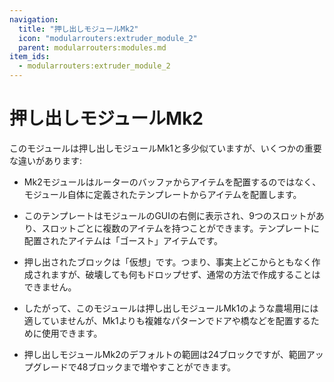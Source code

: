 ```yaml
---
navigation:
  title: "押し出しモジュールMk2"
  icon: "modularrouters:extruder_module_2"
  parent: modularrouters:modules.md
item_ids:
  - modularrouters:extruder_module_2
---
```


# 押し出しモジュールMk2

このモジュールは押し出しモジュールMk1と多少似ていますが、いくつかの重要な違いがあります: 
- Mk2モジュールはルーターのバッファからアイテムを配置するのではなく、モジュール自体に定義されたテンプレートからアイテムを配置します。
- このテンプレートはモジュールのGUIの右側に表示され、9つのスロットがあり、スロットごとに複数のアイテムを持つことができます。テンプレートに配置されたアイテムは「ゴースト」アイテムです。


- 押し出されたブロックは「仮想」です。つまり、事実上どこからともなく作成されますが、破壊しても何もドロップせず、通常の方法で作成することはできません。
- したがって、このモジュールは押し出しモジュールMk1のような農場用には適していませんが、Mk1よりも複雑なパターンでドアや橋などを配置するために使用できます。
- 押し出しモジュールMk2のデフォルトの範囲は24ブロックですが、範囲アップグレードで48ブロックまで増やすことができます。



<Recipe id="modularrouters:extruder_module_2" />


